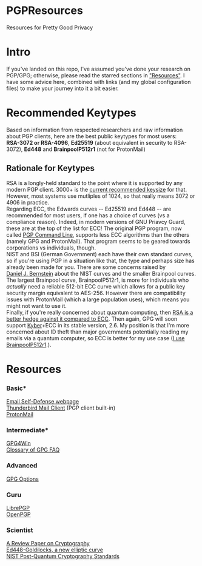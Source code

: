 # PGPResources
Resources for Pretty Good Privacy
<br>
<h1>Intro</h1>
If you've landed on this repo, I've assumed you've done your research on PGP/GPG; otherwise, please read the starred sections in <a href="#resources">"Resources"</a>. I have some advice here, combined with links (and my global configuration files) to make your journey into it a bit easier.<br>
<h1>Recommended Keytypes</h1>
Based on information from respected researchers and raw information about PGP clients, here are the best public keytypes for most users:<br>
<b>RSA-3072 or RSA-4096</b>, <b>Ed25519</b> (about equivalent in security to RSA-3072), <b>Ed448</b> and <b>BrainpoolP512r1</b> (not for ProtonMail)<br>
<h2>Rationale for Keytypes</h2>
RSA is a longly-held standard to the point where it is supported by any modern PGP client. 3000+ is the <a href="https://www.keylength.com/en/8">current recommended keysize</a> for that. However, most systems use mutliples of 1024, so that really means 3072 or 4906 in practice.<br>
Regarding ECC, the Edwards curves -- Ed25519 and Ed448 -- are recommended for most users, if one has a choice of curves (vs a compliance reason). Indeed, in modern versions of GNU Priavcy Guard, these are at the top of the list for ECC! The original PGP program, now called <a href="https://techdocs.broadcom.com/us/en/symantec-security-software/information-security/pgp-solutions/11-0-1.html">PGP Command Line</a>, supports less ECC algorithms than the others (namely GPG and ProtonMail). That program seems to be geared towards corporations vs individuals, though.<br> 
NIST and BSI (German Government) each have their own standard curves, so if you're using PGP in a situation like that, the type and perhaps size has already been made for you. There are some concerns raised by<br><a href="https://safecurves.cr.yp.to">Daniel J. Bernstein</a> about the NIST curves and the smaller Brainpool curves. The largest Brainpool curve, BrainpoolP512r1, is more for individuals who <i>actually</i> need a reliable 512-bit ECC curve which allows for a public key security margin equivalent to AES-256. However there are compatibility issues with ProtonMail (which a large population uses), which means you might not want to use it.<br>
Finally, if you're really concerned about quantum computing, then <a href="https://nap.nationalacademies.org/read/25196/chapter/6#98">RSA is a better hedge against it compared to ECC</a>. Then again, GPG will soon support <a href="https://pq-crystals.org/kyber">Kyber</a>+ECC in its stable version, 2.6. My position is that I'm more concerned about ID theft than major governments potentially reading my emails via a quantum computer, so ECC is better for my use case (<a href="https://github.com/sschoeller/PGPResources/blob/main/sschoeller8080.asc">I use BrainpoolP512r1</a>.). 
<h1>Resources</h1>
<h3>Basic*</h3>
<a href="https://emailselfdefense.fsf.org">Email Self-Defense webpage</a><br>
<a href="https://www.thunderbird.net">Thunderbird Mail Client</a> (PGP client built-in)<br>
<a href="https://proton.me">ProtonMail</a>
<h3>Intermediate*</h3>
<a href="https://www.gpg4win.org">GPG4Win</a><br>
<a href="https://gnupg.org/faq/gnupg-faq.html#glossary">Glossary of GPG FAQ</a>
<h3>Advanced</h3>
<a href="https://www.gnupg.org/documentation/manuals/gnupg/GPG-Options.html">GPG Options</a>
<h3>Guru</h3>
<a href="https://librepgp.org">LibrePGP</a><br>
<a href="https://openpgp.org">OpenPGP</a><br>
<h3>Scientist</h3>
<a href="https://facultyweb.kennesaw.edu/lli13/alg/6823/lm6/AReviewPaperonCryptography.pdf">A Review Paper on Cryptography</a><br>
<a href="https://eprint.iacr.org/2015/625.pdf">Ed448-Goldilocks, a new elliptic curve</a><br>
<a href="https://www.nist.gov/pqcrypto">NIST Post-Quantum Cryptography Standards</a>
